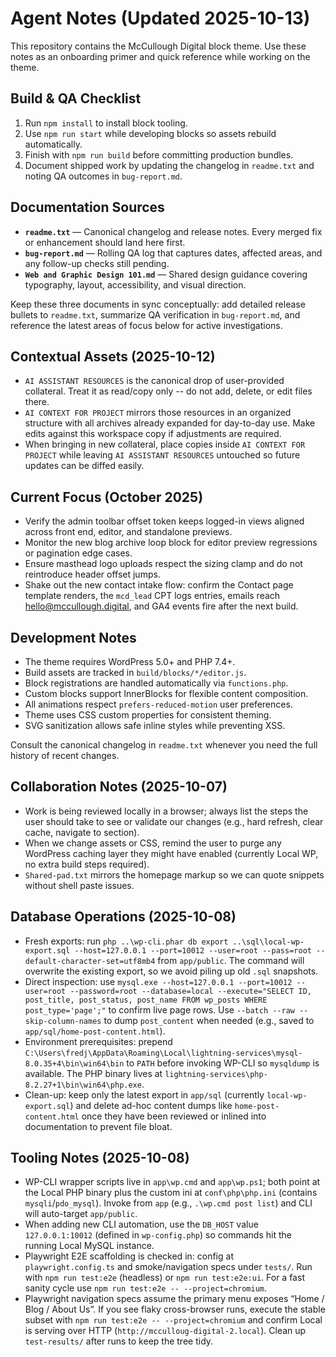 # Agent Notes (Updated 2025-10-13)

This repository contains the McCullough Digital block theme. Use these notes as an onboarding primer and quick reference while working on the theme.

## Build & QA Checklist
1. Run `npm install` to install block tooling.
2. Use `npm run start` while developing blocks so assets rebuild automatically.
3. Finish with `npm run build` before committing production bundles.
4. Document shipped work by updating the changelog in `readme.txt` and noting QA outcomes in `bug-report.md`.

## Documentation Sources
- **`readme.txt`** — Canonical changelog and release notes. Every merged fix or enhancement should land here first.
- **`bug-report.md`** — Rolling QA log that captures dates, affected areas, and any follow-up checks still pending.
- **`Web and Graphic Design 101.md`** — Shared design guidance covering typography, layout, accessibility, and visual direction.

Keep these three documents in sync conceptually: add detailed release bullets to `readme.txt`, summarize QA verification in `bug-report.md`, and reference the latest areas of focus below for active investigations.

## Contextual Assets (2025-10-12)
- `AI ASSISTANT RESOURCES` is the canonical drop of user-provided collateral. Treat it as read/copy only -- do not add, delete, or edit files there.
- `AI CONTEXT FOR PROJECT` mirrors those resources in an organized structure with all archives already expanded for day-to-day use. Make edits against this workspace copy if adjustments are required.
- When bringing in new collateral, place copies inside `AI CONTEXT FOR PROJECT` while leaving `AI ASSISTANT RESOURCES` untouched so future updates can be diffed easily.

## Current Focus (October 2025)
- Verify the admin toolbar offset token keeps logged-in views aligned across front end, editor, and standalone previews.
- Monitor the new blog archive loop block for editor preview regressions or pagination edge cases.
- Ensure masthead logo uploads respect the sizing clamp and do not reintroduce header offset jumps.
- Shake out the new contact intake flow: confirm the Contact page template renders, the `mcd_lead` CPT logs entries, emails reach hello@mccullough.digital, and GA4 events fire after the next build.

## Development Notes
- The theme requires WordPress 5.0+ and PHP 7.4+.
- Build assets are tracked in `build/blocks/*/editor.js`.
- Block registrations are handled automatically via `functions.php`.
- Custom blocks support InnerBlocks for flexible content composition.
- All animations respect `prefers-reduced-motion` user preferences.
- Theme uses CSS custom properties for consistent theming.
- SVG sanitization allows safe inline styles while preventing XSS.

Consult the canonical changelog in `readme.txt` whenever you need the full history of recent changes.

## Collaboration Notes (2025-10-07)
- Work is being reviewed locally in a browser; always list the steps the user should take to see or validate our changes (e.g., hard refresh, clear cache, navigate to section).
- When we change assets or CSS, remind the user to purge any WordPress caching layer they might have enabled (currently Local WP, no extra build steps required).
- `Shared-pad.txt` mirrors the homepage markup so we can quote snippets without shell paste issues.

## Database Operations (2025-10-08)
- Fresh exports: run `php ..\wp-cli.phar db export ..\sql\local-wp-export.sql --host=127.0.0.1 --port=10012 --user=root --pass=root --default-character-set=utf8mb4` from `app/public`. The command will overwrite the existing export, so we avoid piling up old `.sql` snapshots.
- Direct inspection: use `mysql.exe --host=127.0.0.1 --port=10012 --user=root --password=root --database=local --execute="SELECT ID, post_title, post_status, post_name FROM wp_posts WHERE post_type='page';"` to confirm live page rows. Use `--batch --raw --skip-column-names` to dump `post_content` when needed (e.g., saved to `app/sql/home-post-content.html`).
- Environment prerequisites: prepend `C:\Users\fredj\AppData\Roaming\Local\lightning-services\mysql-8.0.35+4\bin\win64\bin` to `PATH` before invoking WP-CLI so `mysqldump` is available. The PHP binary lives at `lightning-services\php-8.2.27+1\bin\win64\php.exe`.
- Clean-up: keep only the latest export in `app/sql` (currently `local-wp-export.sql`) and delete ad-hoc content dumps like `home-post-content.html` once they have been reviewed or inlined into documentation to prevent file bloat.

## Tooling Notes (2025-10-08)
- WP-CLI wrapper scripts live in `app\wp.cmd` and `app\wp.ps1`; both point at the Local PHP binary plus the custom ini at `conf\php\php.ini` (contains `mysqli`/`pdo_mysql`). Invoke from `app` (e.g., `.\wp.cmd post list`) and CLI will auto-target `app/public`.
- When adding new CLI automation, use the `DB_HOST` value `127.0.0.1:10012` (defined in `wp-config.php`) so commands hit the running Local MySQL instance.
- Playwright E2E scaffolding is checked in: config at `playwright.config.ts` and smoke/navigation specs under `tests/`. Run with `npm run test:e2e` (headless) or `npm run test:e2e:ui`. For a fast sanity cycle use `npm run test:e2e -- --project=chromium`.
- Playwright navigation specs assume the primary menu exposes “Home / Blog / About Us”. If you see flaky cross-browser runs, execute the stable subset with `npm run test:e2e -- --project=chromium` and confirm Local is serving over HTTP (`http://mcculloug-digital-2.local`). Clean up `test-results/` after runs to keep the tree tidy.
